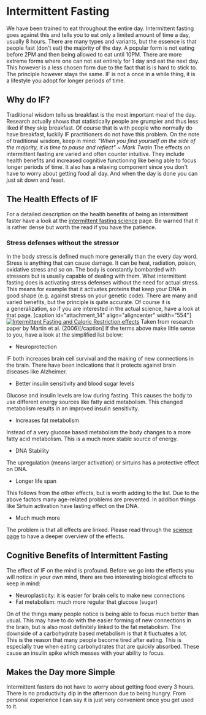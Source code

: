 # Intermittent Fasting

We have been trained to eat throughout the entire day. Intermittent fasting goes against this and tells you to eat only a limited amount of time a day, usually 8 hours. There are many types and variants, but the essence is that people fast (don't eat) the majority of the day. A popular form is not eating before 2PM and then being allowed to eat until 10PM. There are more extreme forms where one can not eat entirely for 1 day and eat the next day. This however is a less chosen form due to the fact that is is hard to stick to. The principle however stays the same. IF is not a once in a while thing, it is a lifestyle you adopt for longer periods of time.

## Why do IF?

Traditional wisdom tells us breakfast is the most important meal of the day. Research actually shows that statistically people are grumpier and thus less liked if they skip breakfast. Of course that is with people who normally do have breakfast, luckily IF practitioners do not have this problem. On the note of traditional wisdom, keep in mind: _"When you find yourself on the side of the majority, it is time to pause and reflect" ~ Mark Twain_ The effects on intermittent fasting are varied and often counter intuitive. They include health benefits and increased cognitive functioning like being able to focus longer periods of time. It also has a relaxing component since you don't have to worry about getting food all day. And when the day is done you can just sit down and feast.

## The Health Effects of IF

For a detailed description on the health benefits of being an intermittent faster have a look at the [intermittent fasting science](http://www.intermittentfaster.com/intermittent-fasting-science/ "Intermittent Fasting Science") page. Be warned that it is rather dense but worth the read if you have the patience.

### Stress defenses without the stressor

In the body stress is defined much more generally than the every day word. Stress is anything that can cause damage. It can be heat, radiation, poison, oxidative stress and so on. The body is constantly bombarded with stressors but is usually capable of dealing with them. What intermittent fasting does is activating stress defenses without the need for actual stress. This means for example that it activates proteins that keep your DNA in good shape (e.g. against stress on your genetic code). There are many and varied benefits, but the principle is quite accurate. Of course it is a generalization, so if you are interested in the actual science, have a look at that page. [caption id="attachment_14" align="aligncenter" width="554"][![Intermittent Fasting and Caloric Restriction effects](http://www.intermittentfaster.com/wp-content/uploads/2013/05/Combined-Effects-of-Caloric-Restriction-and-Intermittent-Fasting1.jpg)](http://www.intermittentfaster.com/wp-content/uploads/2013/05/Combined-Effects-of-Caloric-Restriction-and-Intermittent-Fasting1.jpg) Taken from research paper by Martin et al. (2006)[/caption] If the terms above make little sense to you, have a look at the simplified list below:

*  Neuroprotection

IF both increases brain cell survival and the making of new connections in the brain. There have been indications that it protects against brain diseases like Alzheimer.

*   Better insulin sensitivity and blood sugar levels

Glucose and insulin levels are low during fasting. This causes the body to use different energy sources like fatty acid metabolism. This changed metabolism results in an improved insulin sensitivity.

*   Increases fat metabolism

Instead of a very glucose based metabolism the body changes to a more fatty acid metabolism. This is a much more stable source of energy.

*   DNA Stability

The upregulation (means larger activation) or sirtuins has a protective effect on DNA.

*   Longer life span

This follows from the other effects, but is worth adding to the list. Due to the above factors many age-related problems are prevented. In addition things like Sirtuin activation have lasting effect on the DNA.

*   Much much more

The problem is that all effects are linked. Please read through the [science page](http://www.intermittentfaster.com/intermittent-fasting-science/ "Intermittent Fasting Science") to have a deeper overview of the effects.

## Cognitive Benefits of Intermittent Fasting

The effect of IF on the mind is profound. Before we go into the effects you will notice in your own mind, there are two interesting biological effects to keep in mind:

*   Neuroplasticity: it is easier for brain cells to make new connections
*   Fat metabolism: much more regular that glucose (sugar)

On of the things many people notice is being able to focus much better than usual. This may have to do with the easier forming of new connections in the brain, but is also most definitely linked to the fat metabolism. The downside of a carbohydrate based metabolism is that it fluctuates a lot. This is the reason that many people become tired after eating. This is especially true when eating carbohydrates that are quickly absorbed. These cause an insulin spike which messes with your ability to focus.

## Makes the Day more Simple

Intermittent fasters do not have to worry about getting food every 3 hours. There is no productivity dip in the afternoon due to being hungry. From personal experience I can say it is just very convenient once you get used to it.